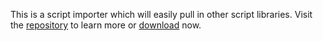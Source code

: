 
This is a script importer which will easily pull in other script libraries. Visit the [repository](https://github.com/radancyco/tmp-custom-imports) to learn more or [download](https://github.com/radancyco/tmp-custom-imports/archive/main.zip) now.
